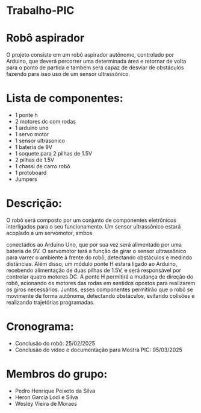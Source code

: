 # Trabalho-PIC
# Robô aspirador
O projeto consiste em um robô aspirador autônomo, controlado por Arduino, que
deverá percorrer uma determinada área e retornar de volta para o ponto de partida e
também será capaz de desviar de obstáculos fazendo para isso uso de um sensor
ultrassônico.
# Lista de componentes:
- 1 ponte h
- 2 motores dc com rodas
- 1 arduino uno
- 1 servo motor
- 1 sensor ultrasonico
- 1 bateria de 9V
- 1 soquete para 2 pilhas de 1.5V
- 2 pilhas de 1.5V
- 1 chassi de carro robô
- 1 protoboard
- Jumpers

# Descrição:
O robô será composto por um conjunto de componentes eletrônicos interligados para o
seu funcionamento. Um sensor ultrassônico estará acoplado a um servomotor, ambos

conectados ao Arduino Uno, que por sua vez será alimentado por uma bateria de 9V.
O servomotor terá a função de girar o sensor ultrassônico para varrer o ambiente à
frente do robô, detectando obstáculos e medindo distâncias. Além disso, um módulo
ponte H estará ligado ao Arduino, recebendo alimentação de duas pilhas de 1.5V, e
será responsável por controlar quatro motores DC. A ponte H permitirá a mudança de
direção do robô, acionando os motores das rodas em sentidos opostos para
realizarem os giros necessários. Juntos, esses componentes permitirão que o robô se
movimente de forma autônoma, detectando obstáculos, evitando colisões e realizando
trajetórias programadas.

# Cronograma:
- Conclusão do robô: 25/02/2025
- Conclusão do vídeo e documentação para Mostra PIC: 05/03/2025

# Membros do grupo:
- Pedro Henrique Peixoto da Silva
- Heron Garcia Lodi e Silva
- Wesley Vieira de Moraes

